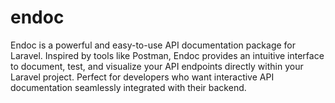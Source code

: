 # endoc
Endoc is a powerful and easy-to-use API documentation package for Laravel. Inspired by tools like Postman, Endoc provides an intuitive interface to document, test, and visualize your API endpoints directly within your Laravel project. Perfect for developers who want interactive API documentation seamlessly integrated with their backend.
